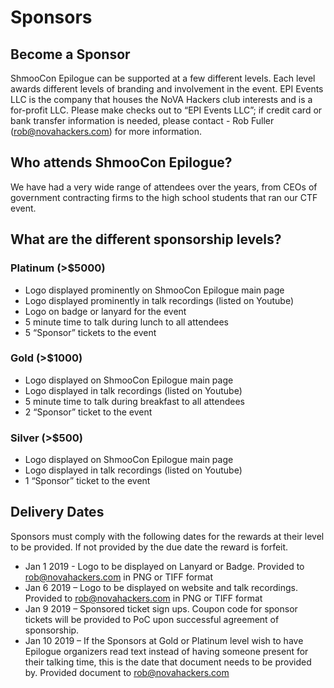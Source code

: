 # Sponsors

## Become a Sponsor

ShmooCon Epilogue can be supported at a few different levels. Each level awards different levels of branding and involvement in the event. EPI Events LLC is the company that houses the NoVA Hackers club interests and is a for-profit LLC. Please make checks out to “EPI Events LLC”; if credit card or bank transfer information is needed, please contact - Rob Fuller (rob@novahackers.com) for more information.

## Who attends ShmooCon Epilogue?

We have had a very wide range of attendees over the years, from CEOs of government contracting firms to the high school students that ran our CTF event.

## What are the different sponsorship levels?

### Platinum (>$5000)
- Logo displayed prominently on ShmooCon Epilogue main page
- Logo displayed prominently in talk recordings (listed on Youtube)
- Logo on badge or lanyard for the event
- 5 minute time to talk during lunch to all attendees
- 5 “Sponsor” tickets to the event

### Gold (>$1000)
- Logo displayed on ShmooCon Epilogue main page
- Logo displayed in talk recordings (listed on Youtube)
- 5 minute time to talk during breakfast to all attendees
- 2 “Sponsor” ticket to the event

### Silver (>$500)
- Logo displayed on ShmooCon Epilogue main page
- Logo displayed in talk recordings (listed on Youtube)
- 1 “Sponsor” ticket to the event

## Delivery Dates

Sponsors must comply with the following dates for the rewards at their level to be provided. If not provided by the due date the reward is forfeit.

- Jan 1 2019 - Logo to be displayed on Lanyard or Badge. Provided to rob@novahackers.com in PNG or TIFF format
- Jan 6 2019 – Logo to be displayed on website and talk recordings. Provided to rob@novahackers.com in PNG or TIFF format
- Jan 9 2019 – Sponsored ticket sign ups. Coupon code for sponsor tickets will be provided to PoC upon successful agreement of sponsorship.
- Jan 10 2019 – If the Sponsors at Gold or Platinum level wish to have Epilogue organizers read text instead of having someone present for their talking time, this is the date that document needs to be provided by. Provided document to rob@novahackers.com

